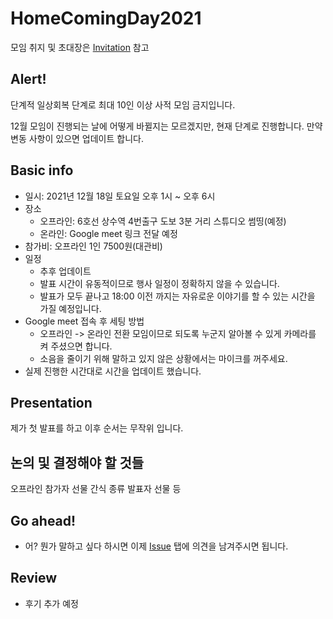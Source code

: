 # HomeComingDay2021

모임 취지 및 초대장은 [Invitation](Invitation.md) 참고

## Alert!

단계적 일상회복 단계로 최대 10인 이상 사적 모임 금지입니다.

12월 모임이 진행되는 날에 어떻게 바뀔지는 모르겠지만, 현재 단계로 진행합니다. 만약 변동 사항이 있으면 업데이트 합니다.

## Basic info

- 일시: 2021년 12월 18일 토요일 오후 1시 ~ 오후 6시
- 장소
  - 오프라인: 6호선 상수역 4번출구 도보 3분 거리 스튜디오 썸띵(예정)
  - 온라인: Google meet 링크 전달 예정
- 참가비: 오프라인 1인 7500원(대관비)
- 일정
  - 추후 업데이트
  - 발표 시간이 유동적이므로 행사 일정이 정확하지 않을 수 있습니다.
  - 발표가 모두 끝나고 18:00 이전 까지는 자유로운 이야기를 할 수 있는 시간을 가질 예정입니다.
- Google meet 접속 후 세팅 방법
  - 오프라인 -> 온라인 전환 모임이므로 되도록 누군지 알아볼 수 있게 카메라를 켜 주셨으면 합니다.
  - 소음을 줄이기 위해 말하고 있지 않은 상황에서는 마이크를 꺼주세요.
- 실제 진행한 시간대로 시간을 업데이트 했습니다.

## Presentation

제가 첫 발표를 하고 이후 순서는 무작위 입니다.

## 논의 및 결정해야 할 것들

오프라인 참가자 선물
간식 종류
발표자 선물 등

## Go ahead!

- 어? 뭔가 말하고 싶다 하시면 이제 [Issue](https://github.com/ThinkAboutSoftware/HomeComingDay/issues) 탭에 의견을 남겨주시면 됩니다.

## Review

- 후기 추가 예정